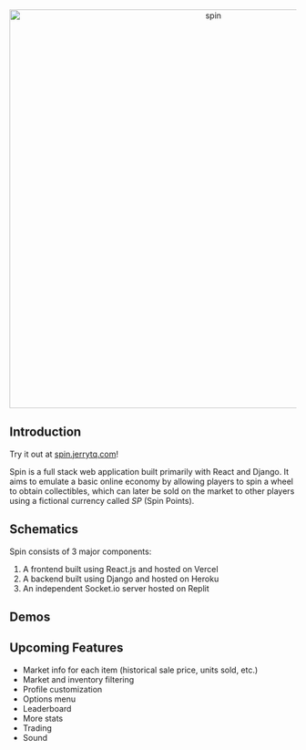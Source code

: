 &nbsp;
<p align="center">
  <a href="https://spin.jerrytq.com">
    <img alt="spin" src="https://drive.google.com/uc?export=view&id=1cuP3A4YRuMOhffEu5_tI4-TXaT45Y0My" width=700>
  </a>
</p>


## Introduction

Try it out at [spin.jerrytq.com](https://spin.jerrytq.com)!

Spin is a full stack web application built primarily with React and Django. It aims to emulate a basic online economy by allowing players to spin a wheel to obtain collectibles, which can later be sold on the market to other players using a fictional currency called *SP* (Spin Points).

## Schematics

Spin consists of 3 major components: 
1. A frontend built using React.js and hosted on Vercel
2. A backend built using Django and hosted on Heroku
3. An independent Socket.io server hosted on Replit

## Demos

## Upcoming Features
- Market info for each item (historical sale price, units sold, etc.)
- Market and inventory filtering 
- Profile customization 
- Options menu
- Leaderboard 
- More stats
- Trading
- Sound
